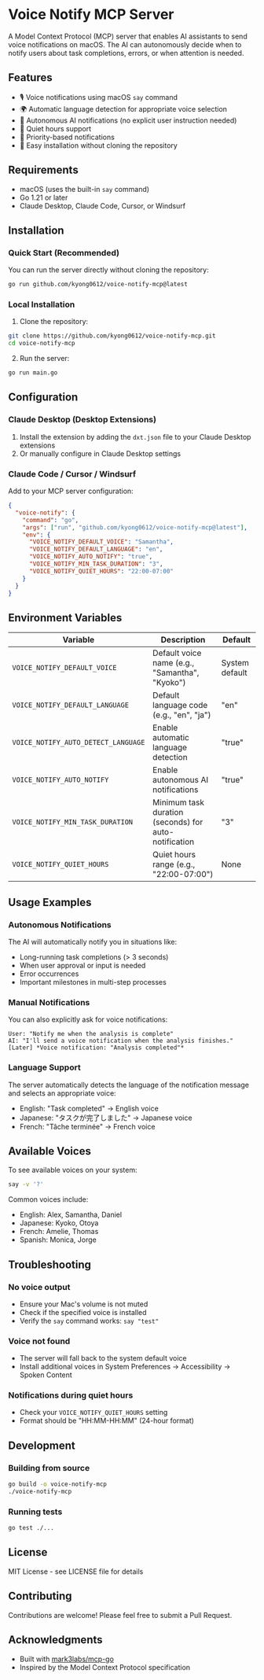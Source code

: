 # Voice Notify MCP Server

A Model Context Protocol (MCP) server that enables AI assistants to send voice notifications on macOS. The AI can autonomously decide when to notify users about task completions, errors, or when attention is needed.

## Features

- 🎙️ Voice notifications using macOS `say` command
- 🌍 Automatic language detection for appropriate voice selection
- 🤖 Autonomous AI notifications (no explicit user instruction needed)
- 🔕 Quiet hours support
- 🎯 Priority-based notifications
- 🚀 Easy installation without cloning the repository

## Requirements

- macOS (uses the built-in `say` command)
- Go 1.21 or later
- Claude Desktop, Claude Code, Cursor, or Windsurf

## Installation

### Quick Start (Recommended)

You can run the server directly without cloning the repository:

```bash
go run github.com/kyong0612/voice-notify-mcp@latest
```

### Local Installation

1. Clone the repository:
```bash
git clone https://github.com/kyong0612/voice-notify-mcp.git
cd voice-notify-mcp
```

2. Run the server:
```bash
go run main.go
```

## Configuration

### Claude Desktop (Desktop Extensions)

1. Install the extension by adding the `dxt.json` file to your Claude Desktop extensions
2. Or manually configure in Claude Desktop settings

### Claude Code / Cursor / Windsurf

Add to your MCP server configuration:

```json
{
  "voice-notify": {
    "command": "go",
    "args": ["run", "github.com/kyong0612/voice-notify-mcp@latest"],
    "env": {
      "VOICE_NOTIFY_DEFAULT_VOICE": "Samantha",
      "VOICE_NOTIFY_DEFAULT_LANGUAGE": "en",
      "VOICE_NOTIFY_AUTO_NOTIFY": "true",
      "VOICE_NOTIFY_MIN_TASK_DURATION": "3",
      "VOICE_NOTIFY_QUIET_HOURS": "22:00-07:00"
    }
  }
}
```

## Environment Variables

| Variable | Description | Default |
|----------|-------------|---------|
| `VOICE_NOTIFY_DEFAULT_VOICE` | Default voice name (e.g., "Samantha", "Kyoko") | System default |
| `VOICE_NOTIFY_DEFAULT_LANGUAGE` | Default language code (e.g., "en", "ja") | "en" |
| `VOICE_NOTIFY_AUTO_DETECT_LANGUAGE` | Enable automatic language detection | "true" |
| `VOICE_NOTIFY_AUTO_NOTIFY` | Enable autonomous AI notifications | "true" |
| `VOICE_NOTIFY_MIN_TASK_DURATION` | Minimum task duration (seconds) for auto-notification | "3" |
| `VOICE_NOTIFY_QUIET_HOURS` | Quiet hours range (e.g., "22:00-07:00") | None |

## Usage Examples

### Autonomous Notifications

The AI will automatically notify you in situations like:

- Long-running task completions (> 3 seconds)
- When user approval or input is needed
- Error occurrences
- Important milestones in multi-step processes

### Manual Notifications

You can also explicitly ask for voice notifications:

```
User: "Notify me when the analysis is complete"
AI: "I'll send a voice notification when the analysis finishes."
[Later] *Voice notification: "Analysis completed"*
```

### Language Support

The server automatically detects the language of the notification message and selects an appropriate voice:

- English: "Task completed" → English voice
- Japanese: "タスクが完了しました" → Japanese voice
- French: "Tâche terminée" → French voice

## Available Voices

To see available voices on your system:

```bash
say -v '?'
```

Common voices include:
- English: Alex, Samantha, Daniel
- Japanese: Kyoko, Otoya
- French: Amelie, Thomas
- Spanish: Monica, Jorge

## Troubleshooting

### No voice output
- Ensure your Mac's volume is not muted
- Check if the specified voice is installed
- Verify the `say` command works: `say "test"`

### Voice not found
- The server will fall back to the system default voice
- Install additional voices in System Preferences → Accessibility → Spoken Content

### Notifications during quiet hours
- Check your `VOICE_NOTIFY_QUIET_HOURS` setting
- Format should be "HH:MM-HH:MM" (24-hour format)

## Development

### Building from source

```bash
go build -o voice-notify-mcp
./voice-notify-mcp
```

### Running tests

```bash
go test ./...
```

## License

MIT License - see LICENSE file for details

## Contributing

Contributions are welcome! Please feel free to submit a Pull Request.

## Acknowledgments

- Built with [mark3labs/mcp-go](https://github.com/mark3labs/mcp-go)
- Inspired by the Model Context Protocol specification